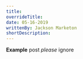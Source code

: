 ```yaml
---
title:
overrideTitle:
date: 05-16-2019
writtenBy: Jackson Marketon
shortDescription:
---
```


**Example** post _please_ ignore

